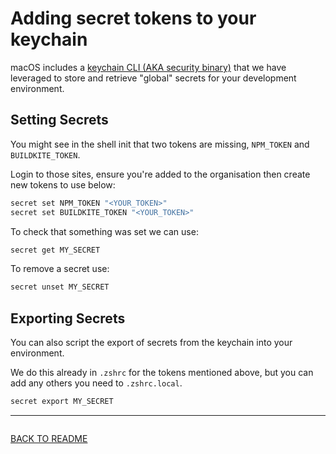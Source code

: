 # Adding secret tokens to your keychain

macOS includes a [keychain CLI (AKA security binary)](https://ss64.com/osx/security.html) that we
have leveraged to store and retrieve "global" secrets for your development environment.

## Setting Secrets

You might see in the shell init that two tokens are missing, `NPM_TOKEN` and `BUILDKITE_TOKEN`.

Login to those sites, ensure you're added to the organisation then create new tokens to use below:

```sh
secret set NPM_TOKEN "<YOUR_TOKEN>"
secret set BUILDKITE_TOKEN "<YOUR_TOKEN>"
```

To check that something was set we can use:

```sh
secret get MY_SECRET
```

To remove a secret use:

```sh
secret unset MY_SECRET
```

## Exporting Secrets

You can also script the export of secrets from the keychain into your environment.

We do this already in `.zshrc` for the tokens mentioned above, but you can add any others you need
to `.zshrc.local`.

```sh
secret export MY_SECRET
```

---

<div style="float:left">

  [BACK TO README](../README.md#Setup)
  
</div>
